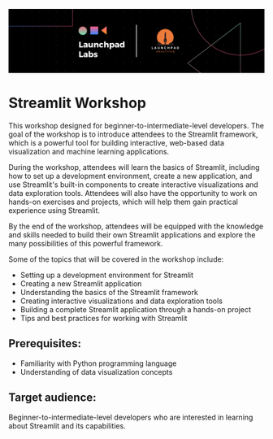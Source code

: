 ![banner](/img/banner.png)

# Streamlit Workshop

This workshop designed for beginner-to-intermediate-level developers. The goal of the workshop is to introduce attendees to the Streamlit framework, which is a powerful tool for building interactive, web-based data visualization and machine learning applications.

During the workshop, attendees will learn the basics of Streamlit, including how to set up a development environment, create a new application, and use Streamlit's built-in components to create interactive visualizations and data exploration tools. Attendees will also have the opportunity to work on hands-on exercises and projects, which will help them gain practical experience using Streamlit.

By the end of the workshop, attendees will be equipped with the knowledge and skills needed to build their own Streamlit applications and explore the many possibilities of this powerful framework.

Some of the topics that will be covered in the workshop include:

- Setting up a development environment for Streamlit
- Creating a new Streamlit application
- Understanding the basics of the Streamlit framework
- Creating interactive visualizations and data exploration tools
- Building a complete Streamlit application through a hands-on project
- Tips and best practices for working with Streamlit

## Prerequisites:
- Familiarity with Python programming language
- Understanding of data visualization concepts

## Target audience:

Beginner-to-intermediate-level developers who are interested in learning about Streamlit and its capabilities.